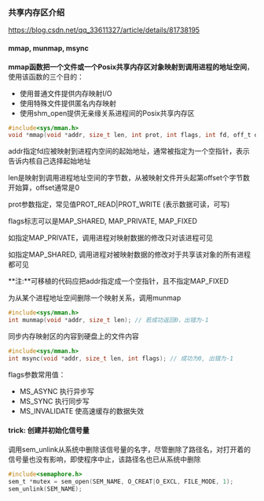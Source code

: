 ### 共享内存区介绍

https://blog.csdn.net/qq_33611327/article/details/81738195

#### mmap, munmap, msync

**mmap函数把一个文件或一个Posix共享内存区对象映射到调用进程的地址空间**，使用该函数的三个目的：

* 使用普通文件提供内存映射I/O
* 使用特殊文件提供匿名内存映射
* 使用shm_open提供无亲缘关系进程间的Posix共享内存区

```C
#include<sys/mman.h>
void *mmap(void *addr, size_t len, int prot, int flags, int fd, off_t offset);
```

addr指定fd应被映射到进程内空间的起始地址，通常被指定为一个空指针，表示告诉内核自己选择起始地址

len是映射到调用进程地址空间的字节数，从被映射文件开头起第offset个字节数开始算，offset通常是0

prot参数指定，常见值PROT_READ|PROT_WRITE (表示数据可读，可写)

flags标志可以是MAP_SHARED, MAP_PRIVATE, MAP_FIXED

如指定MAP_PRIVATE，调用进程对映射数据的修改只对该进程可见

如指定MAP_SHARED, 调用进程对被映射数据的修改对于共享该对象的所有进程都可见

**注:**可移植的代码应把addr指定成一个空指针，且不指定MAP_FIXED



为从某个进程地址空间删除一个映射关系，调用munmap

``` C
#include<sys/mman.h>
int munmap(void *addr, size_t len); // 若成功返回0，出错为-1
```

同步内存映射区的内容到硬盘上的文件内容

```C
#include<sys/mman.h>
int msync(void *addr, size_t len, int flags); // 成功为0, 出错为-1
```

flags参数常用值： 

* MS_ASYNC 	     执行异步写
* MS_SYNC            执行同步写               
* MS_INVALIDATE  使高速缓存的数据失效

#### trick: 创建并初始化信号量

调用sem_unlink从系统中删除该信号量的名字，尽管删除了路径名，对打开着的信号量也没有影响，即使程序中止，该路径名也已从系统中删除

```C
#include<semaphore.h>
sem_t *mutex = sem_open(SEM_NAME, O_CREAT|O_EXCL, FILE_MODE, 1);
sem_unlink(SEM_NAME);
```













































